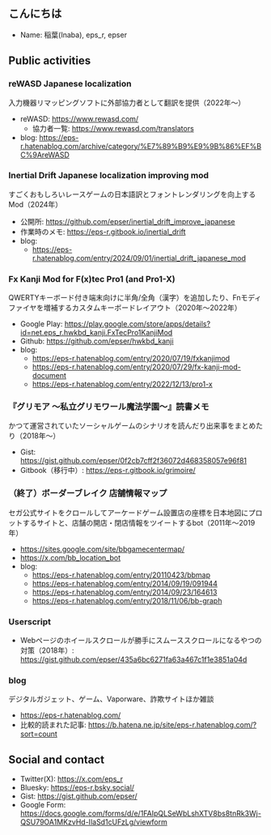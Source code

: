 ## こんにちは

- Name: 稲葉(Inaba), eps_r, epser

## Public activities

### reWASD Japanese localization

入力機器リマッピングソフトに外部協力者として翻訳を提供（2022年～）

- reWASD: https://www.rewasd.com/
  - 協力者一覧: https://www.rewasd.com/translators
- blog: https://eps-r.hatenablog.com/archive/category/%E7%89%B9%E9%9B%86%EF%BC%9AreWASD

### Inertial Drift Japanese localization improving mod

すごくおもしろいレースゲームの日本語訳とフォントレンダリングを向上するMod（2024年）

- 公開所: https://github.com/epser/inertial_drift_improve_japanese
- 作業時のメモ: https://eps-r.gitbook.io/inertial_drift
- blog:
  - https://eps-r.hatenablog.com/entry/2024/09/01/inertial_drift_japanese_mod

### Fx Kanji Mod for F(x)tec Pro1 (and Pro1-X)

QWERTYキーボード付き端末向けに半角/全角（漢字）を追加したり、Fnモディファイヤを増補するカスタムキーボードレイアウト（2020年～2022年）

- Google Play: https://play.google.com/store/apps/details?id=net.eps_r.hwkbd_kanji.FxTecPro1KanjiMod
- Github: https://github.com/epser/hwkbd_kanji
- blog:
  - https://eps-r.hatenablog.com/entry/2020/07/19/fxkanjimod
  - https://eps-r.hatenablog.com/entry/2020/07/29/fx-kanji-mod-document
  - https://eps-r.hatenablog.com/entry/2022/12/13/pro1-x

### 『グリモア ～私立グリモワール魔法学園～』読書メモ

かつて運営されていたソーシャルゲームのシナリオを読んだり出来事をまとめたり（2018年～）

- Gist: https://gist.github.com/epser/0f2cb7cff2f36072d468358057e96f81
- Gitbook（移行中）: https://eps-r.gitbook.io/grimoire/

### （終了）ボーダーブレイク 店舗情報マップ

セガ公式サイトをクロールしてアーケードゲーム設置店の座標を日本地図にプロットするサイトと、店舗の開店・閉店情報をツイートするbot（2011年～2019年）

- https://sites.google.com/site/bbgamecentermap/
- https://x.com/bb_location_bot
- blog:
  - https://eps-r.hatenablog.com/entry/20110423/bbmap
  - https://eps-r.hatenablog.com/entry/2014/09/19/091944
  - https://eps-r.hatenablog.com/entry/2014/09/23/164613
  - https://eps-r.hatenablog.com/entry/2018/11/06/bb-graph

### Userscript

- Webページのホイールスクロールが勝手にスムーススクロールになるやつの対策（2018年）: https://gist.github.com/epser/435a6bc6271fa63a467c1f1e3851a04d

### blog

デジタルガジェット、ゲーム、Vaporware、詐欺サイトほか雑談

- https://eps-r.hatenablog.com/
- 比較的読まれた記事: https://b.hatena.ne.jp/site/eps-r.hatenablog.com/?sort=count

## Social and contact

- Twitter(X): https://x.com/eps_r
- Bluesky: https://eps-r.bsky.social/
- Gist: https://gist.github.com/epser/
- Google Form: https://docs.google.com/forms/d/e/1FAIpQLSeWbLshXTV8bs8tnRk3Wj-QSU79OA1MKzvHd-IlaSd1cUFzLg/viewform
